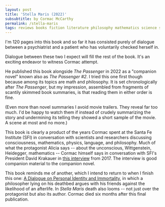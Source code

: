 ```yaml
---
layout: post
title: 'Stella Maris (2022)'
subsubtitle: by Cormac McCarthy
permalink: /stella-maris
tags: reviews books fiction literature philosophy mathematics science subconscious mortality
---
```


I'm 120 pages into this book and so far it has consisted purely of dialogue between a psychiatrist and a patient who has voluntarily checked herself in.
<!--more-->
Dialogue between these two I expect will fill the rest of the book.
It's an exciting endeavor to witness Cormac attempt.

He published this book alongside _The Passenger_ in 2022 as a "companion novel" known also as _The Passenger #2_.
I tried this one first though because among its topics are math and philosophy.
It is set chronologically after _The Passenger_, but my impression, assembled from fragments of scantily skimmed book summaries, is that reading them in either order is fine.

(Even more than novel summaries I avoid movie trailers.
They reveal far too much.
I'd be happy to watch them if instead of crudely summarizing the story and undermining its telling they showed a short sample of the movie.
A scene at most and no more.)

This book is clearly a product of the years Cormac spent at the Santa Fe Institute (SFI) in conversation with scientists and researchers discussing consciousness, mathematics, physics, language, and philosophy.
Much of what the protagonist Alicia says -- about the unconscious, Wittgenstein, Heidegger, mathematics  -- Cormac himself says in conversation with SFI's President David Krakauer in [this interview](https://youtu.be/HrUy1Vn2KdI?si=awtdDfdZqwE7qzfS) from 2017.
The interview is good companion material to the companion novel.

This book reminds me of another, which I intend to return to when I finish this one: [A Dialogue on Personal Identity and Immortality](https://www.goodreads.com/book/show/782783.A_Dialogue_on_Personal_Identity_and_Immortality), in which a philosopher lying on his deathbed argues with his friends against the likelihood of an afterlife.
In _Stella Maris_ death also looms -- not just over the protagonist but also its author.
Cormac died six months after this final publication.
